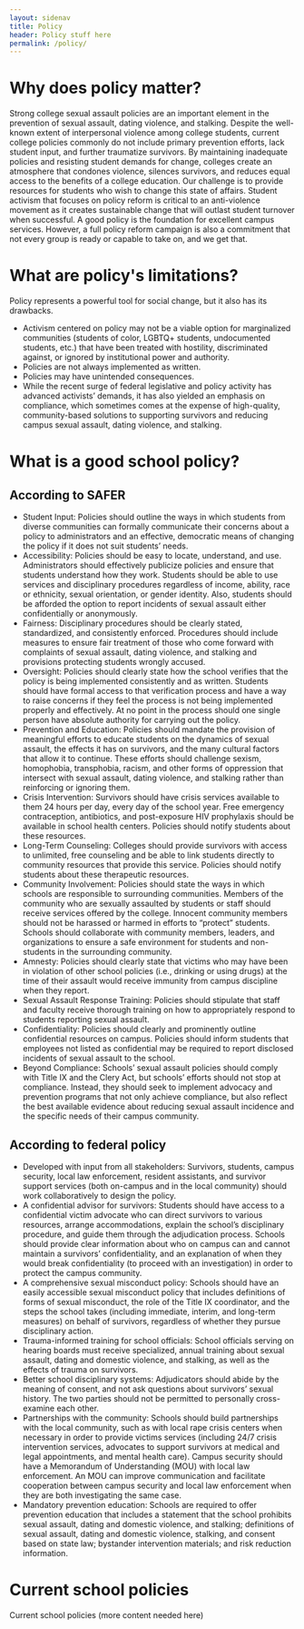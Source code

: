 ```yaml
---
layout: sidenav
title: Policy
header: Policy stuff here
permalink: /policy/
---
```


# Why does policy matter?

Strong college sexual assault policies are an important element in the prevention of sexual assault, dating violence, and stalking. Despite the well-known extent of interpersonal violence among college students, current college policies commonly do not include primary prevention efforts, lack student input, and further traumatize survivors. By maintaining inadequate policies and resisting student demands for change, colleges create an atmosphere that condones violence, silences survivors, and reduces equal access to the benefits of a college education. Our challenge is to provide resources for students who wish to change this state of affairs. Student activism that focuses on policy reform is critical to an anti-violence movement as it creates sustainable change that will outlast student turnover when successful. A good policy is the foundation for excellent campus services. However, a full policy reform campaign is also a commitment that not every group is ready or capable to take on, and we get that.

# What are policy's limitations?

Policy represents a powerful tool for social change, but it also has its drawbacks.

* Activism centered on policy may not be a viable option for marginalized communities (students of color, LGBTQ+ students, undocumented students, etc.) that have been treated with hostility, discriminated against, or ignored by institutional power and authority.
* Policies are not always implemented as written.
* Policies may have unintended consequences.
* While the recent surge of federal legislative and policy activity has advanced activists’ demands, it has also yielded an emphasis on compliance, which sometimes comes at the expense of high-quality, community-based solutions to supporting survivors and reducing campus sexual assault, dating violence, and stalking.

# What is a good school policy?

## According to SAFER

* Student Input: Policies should outline the ways in which students from diverse communities can formally communicate their concerns about a policy to administrators and an effective, democratic means of changing the policy if it does not suit students’ needs.
* Accessibility: Policies should be easy to locate, understand, and use. Administrators should effectively publicize policies and ensure that students understand how they work. Students should be able to use services and disciplinary procedures regardless of income, ability, race or ethnicity, sexual orientation, or gender identity. Also, students should be afforded the option to report incidents of sexual assault either confidentially or anonymously.
* Fairness: Disciplinary procedures should be clearly stated, standardized, and consistently enforced. Procedures should include measures to ensure fair treatment of those who come forward with complaints of sexual assault, dating violence, and stalking and provisions protecting students wrongly accused.
* Oversight: Policies should clearly state how the school verifies that the policy is being implemented consistently and as written. Students should have formal access to that verification process and have a way to raise concerns if they feel the process is not being implemented properly and effectively. At no point in the process should one single person have absolute authority for carrying out the policy.
* Prevention and Education: Policies should mandate the provision of meaningful efforts to educate students on the dynamics of sexual assault, the effects it has on survivors, and the many cultural factors that allow it to continue. These efforts should challenge sexism, homophobia, transphobia, racism, and other forms of oppression that intersect with sexual assault, dating violence, and stalking rather than reinforcing or ignoring them.
* Crisis Intervention: Survivors should have crisis services available to them 24 hours per day, every day of the school year. Free emergency contraception, antibiotics, and post-exposure HIV prophylaxis should be available in school health centers. Policies should notify students about these resources.
* Long-Term Counseling: Colleges should provide survivors with access to unlimited, free counseling and be able to link students directly to community resources that provide this service. Policies should notify students about these therapeutic resources.
* Community Involvement: Policies should state the ways in which schools are responsible to surrounding communities. Members of the community who are sexually assaulted by students or staff should receive services offered by the college. Innocent community members should not be harassed or harmed in efforts to “protect” students. Schools should collaborate with community members, leaders, and organizations to ensure a safe environment for students and non-students in the surrounding community.
* Amnesty: Policies should clearly state that victims who may have been in violation of other school policies (i.e., drinking or using drugs) at the time of their assault would receive immunity from campus discipline when they report.
* Sexual Assault Response Training: Policies should stipulate that staff and faculty receive thorough training on how to appropriately respond to students reporting sexual assault.
* Confidentiality: Policies should clearly and prominently outline confidential resources on campus. Policies should inform students that employees not listed as confidential may be required to report disclosed incidents of sexual assault to the school.
* Beyond Compliance: Schools’ sexual assault policies should comply with Title IX and the Clery Act, but schools’ efforts should not stop at compliance. Instead, they should seek to implement advocacy and prevention programs that not only achieve compliance, but also reflect the best available evidence about reducing sexual assault incidence and the specific needs of their campus community.

## According to federal policy

* Developed with input from all stakeholders: Survivors, students, campus security, local law enforcement, resident assistants, and survivor support services (both on-campus and in the local community) should work collaboratively to design the policy.
* A confidential advisor for survivors: Students should have access to a confidential victim advocate who can direct survivors to various resources, arrange accommodations, explain the school’s disciplinary procedure, and guide them through the adjudication process. Schools should provide clear information about who on campus can and cannot maintain a survivors’ confidentiality, and an explanation of when they would break confidentiality (to proceed with an investigation) in order to protect the campus community.
* A comprehensive sexual misconduct policy: Schools should have an easily accessible sexual misconduct policy that includes definitions of forms of sexual misconduct, the role of the Title IX coordinator, and the steps the school takes (including immediate, interim, and long-term measures) on behalf of survivors, regardless of whether they pursue disciplinary action.
* Trauma-informed training for school officials: School officials serving on hearing boards must receive specialized, annual training about sexual assault, dating and domestic violence, and stalking, as well as the effects of trauma on survivors.
* Better school disciplinary systems: Adjudicators should abide by the meaning of consent, and not ask questions about survivors’ sexual history. The two parties should not be permitted to personally cross-examine each other.
* Partnerships with the community: Schools should build partnerships with the local community, such as with local rape crisis centers when necessary in order to provide victims services (including 24/7 crisis intervention services, advocates to support survivors at medical and legal appointments, and mental health care). Campus security should have a Memorandum of Understanding (MOU) with local law enforcement. An MOU can improve communication and facilitate cooperation between campus security and local law enforcement when they are both investigating the same case.
* Mandatory prevention education: Schools are required to offer prevention education that includes a statement that the school prohibits sexual assault, dating and domestic violence, and stalking; definitions of sexual assault, dating and domestic violence, stalking, and consent based on state law; bystander intervention materials; and risk reduction information.

# Current school policies

Current school policies (more content needed here)
